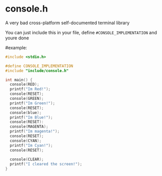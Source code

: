 # console.h
A very bad cross-platform self-documented terminal library

You can just include this in your file, define `#CONSOLE_IMPLEMENTATION` and youre done

#example:
```c
#include <stdio.h>

#define CONSOLE_IMPLEMENTATION
#include "include/console.h"

int main() {
  console(RED);
  printf("Im Red!");
  console(RESET);
  console(GREEN);
  printf("Im Green!");
  console(RESET);
  console(blue);
  printf("Im Blue!");
  console(RESET):
  console(MAGENTA);
  printf("Im magenta!");
  console(RESET);
  console(CYAN);
  printf("Im Cyan!");
  console(RESET);
  
  console(CLEAR);
  printf("I cleared the screen!");
}
  ```
